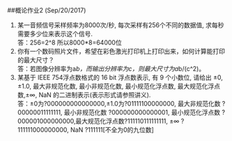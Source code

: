 ##概论作业2 (Sep/20/2017)
1.  某一音频信号采样频率为8000次/秒, 每次采样有256个不同的数据值, 求每秒需要多少位来表示这个信号.  
答：256=2^8  所以8000*8=64000位  
2.  你有一个数码照片文件，希望在彩色激光打印机上打印出来，如何计算能打印的最大尺寸？  
答：若图像分辨率为a*b，而输出分辨率为c，则最大尺寸为a*b/(c^2)。  
3.  某基于 IEEE 754浮点数格式的 16 bit 浮点数表示, 有 9 个小数位, 请给出 ±0, ±1.0, 最大非规范化数, 最小非规范化数, 最小规范化浮点数, 最大规范化浮点数,±∞, NaN 的二进制表示(表示形式请参照讲义).  
答：±0为?000000000000000,±1.0为?01111100000000, 最大非规范化数 ?00000011111111, 最小非规范化数 ?000000000000001, 最小规范化浮点数 ?000001000000000,最大规范化浮点数?111110111111111,
±∞ ?111111000000000, NaN ?111111[不全为0的九位数]